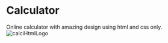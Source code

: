 # Calculator

Online calculator with amazing design using html and css only.
![calciHtmlLogo](https://drive.google.com/file/d/1fZ6lCbeS9nrf3WZcsT4ASYDzA9CtQ58k/view?usp=sharing)
